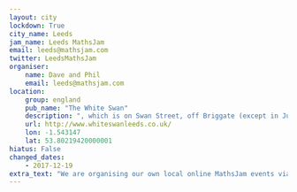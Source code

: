 ```yaml
---
layout: city                                           
lockdown: True
city_name: Leeds                                                               
jam_name: Leeds MathsJam
email: leeds@mathsjam.com
twitter: LeedsMathsJam
organiser:
    name: Dave and Phil
    email: leeds@mathsjam.com
location:
    group: england
    pub_name: "The White Swan"
    description: ", which is on Swan Street, off Briggate (except in June 2019, when we will be meeting at the Victoria and Commercial behind the Town Hall in Leeds)"
    url: http://www.whiteswanleeds.co.uk/
    lon: -1.543147
    lat: 53.80219420000001
hiatus: False
changed_dates:
    - 2017-12-19
extra_text: "We are organising our own local online MathsJam events via Zoom while we can't meet in person - get in touch if you'd like more information."
---
```

